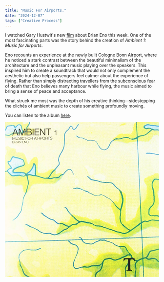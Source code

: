 ```yaml
---
title: "Music For Airports."
date: "2024-12-07"
tags: ["Creative Process"]
---
```


I watched Gary Hustwit's new [film](https://www.hustwit.com/eno) about Brian Eno this week. One of the most fascinating parts was the story behind the creation of _Ambient 1: Music for Airports_.

Eno recounts an experience at the newly built Cologne Bonn Airport, where he noticed a stark contrast between the beautiful minimalism of the architecture and the unpleasant music playing over the speakers. This inspired him to create a soundtrack that would not only complement the aesthetic but also help passengers feel calmer about the experience of flying. Rather than simply distracting travellers from the subconscious fear of death that Eno believes many harbour while flying, the music aimed to bring a sense of peace and acceptance.

What struck me most was the depth of his creative thinking—sidestepping the clichés of ambient music to create something profoundly moving.

You can listen to the album [here](hhttps://open.spotify.com/album/063f8Ej8rLVTz9KkjQKEMa?si=bVtvjwpUShOOqIqdAMLfXg).

![Ambient 1: Music for Airports](note_images/music_for_airports.jpg)
